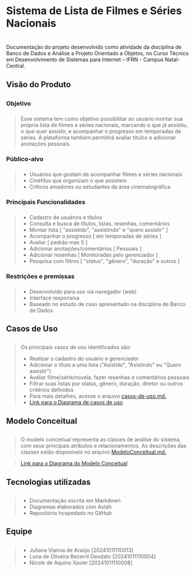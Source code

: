 # **Sistema de Lista de Filmes e Séries Nacionais** <h1>
Documentação do projeto desenvolvido como atividade da disciplina de Banco de Dados e Análise a Projeto Orientado a Objetos, no Curso Técnico em Desenvolvimento de Sistemas para Internet – IFRN - Campus Natal-Central.

## Visão do Produto <h2>

### Objetivo <h3>
>Esse sistema tem como objetivo possibilitar ao usuário montar sua própria lista de filmes e séries nacionais, marcando o que já assistiu, o que quer assistir, e acompanhar o progresso em temporadas de séries. A plataforma também permitirá avaliar títulos e adicionar anotações pessoais.

### Público-alvo <h3>
>- Usuários que gostam de acompanhar filmes e séries nacionais
>- Cinéfilos que organizam o que assistem
>- Críticos amadores ou estudantes da área cinematográfica

### Principais Funcionalidades <h3>
>- Cadastro de usuários e títulos
>- Consulta e busca de títulos, listas, resenhas, comentários
>- Montar lista [ "assistido", "assistindo" e "quero assistir" ]
>- Acompanhar o progresso [ em temporadas de séries ]
>- Avaliar [ padrão max 5 ]
>- Adicionar anotações/comentários [ Pessoais ]
>- Adicionar resenhas [ Monitoradas pelo gerenciador ]
>- Pesquisa com filtros [ "status", "gênero", "duração" e outros ]

### Restrições e premissas <h3>
>- Desenvolvido para uso via navegador (web)
>- Interface responsiva
>- Baseado no estudo de caso apresentado na disciplina de Banco de Dados

## Casos de Uso <h2>
>Os principais casos de uso identificados são:
>- Realizar o cadastro do usuário e gerenciador
>- Adicionar o título a uma lista ("Asistido", "Asistindo" ou "Quero assistir")
>- Avaliar filme/série/novela, fazer resenhas e comentários pessoais
>- Filtrar suas listas por status, gênero, duração, diretor ou outros critérios definidos
>- Para mais detalhes, acesse o arquivo [casos-de-uso.md.](casos_de_uso.md)
>- [Link para o Diagrama de casos de uso](imagens/diagrama-casos-de-uso.png)

## Modelo Conceitual <h2>
>O modelo conceitual representa as classes de análise do sistema, com seus principais
>atributos e relacionamentos. As descrições das classes estão disponíveis no arquivo [ModeloConceitual.md.](ModeloConceitual.md)

>[Link para o Diagrama do Modelo Conceitual](imagens/modelo-conceitual.png)

## Tecnologias utilizadas <h2>
>- Documentação escrita em Markdown
>- Diagramas elaborados com Astah
>- Repositório hospedado no GitHub

## Equipe <h2>
>- Juliana Vianna de Araújo [20241011110013]
>- Luna de Oliveira Bezerril Deodato [20241011110004]
>- Nicole de Aquino Xavier [20241011110008]
